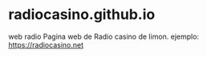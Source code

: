 # radiocasino.github.io
web radio 
Pagina web de Radio casino de limon. ejemplo: https://radiocasino.net
